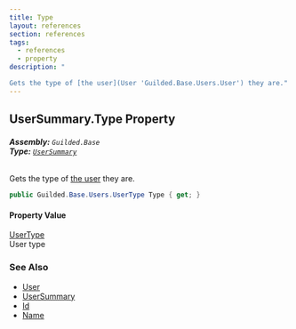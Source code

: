```yaml
---
title: Type
layout: references
section: references
tags:
  - references
  - property
description: "

Gets the type of [the user](User 'Guilded.Base.Users.User') they are."
---
```


## UserSummary.Type Property
###### **Assembly:** `Guilded.Base`<br/>**Type:** [`UserSummary`](UserSummary 'Guilded.Base.Users.UserSummary')

Gets the type of [the user](User 'Guilded.Base.Users.User') they are.

```csharp
public Guilded.Base.Users.UserType Type { get; }
```

#### Property Value
[UserType](UserType 'Guilded.Base.Users.UserType')  
User type

### See Also
- [User](User 'Guilded.Base.Users.User')
- [UserSummary](UserSummary 'Guilded.Base.Users.UserSummary')
- [Id](UserSummary.Id 'Guilded.Base.Users.UserSummary.Id')
- [Name](UserSummary.Name 'Guilded.Base.Users.UserSummary.Name')